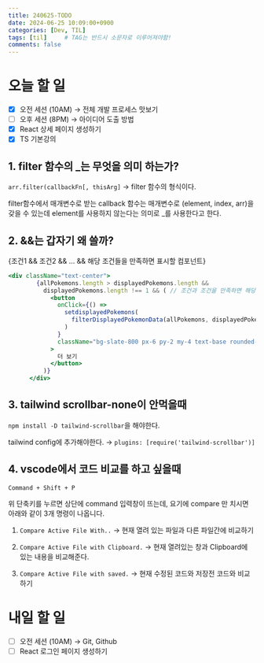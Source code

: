 ```yaml
---
title: 240625-TODO
date: 2024-06-25 10:09:00+0900
categories: [Dev, TIL]
tags: [til]		# TAG는 반드시 소문자로 이루어져야함!
comments: false
---
```


# 오늘 할 일

- [x]  오전 세션 (10AM) → 전체 개발 프로세스 맛보기
- [ ]  오후 세션 (8PM) → 아이디어 도출 방법
- [x]  React 상세 페이지 생성하기
- [x]  TS 기본강의

## 1. filter 함수의 _는 무엇을 의미 하는가?

`arr.filter(callbackFn[, thisArg]` → filter 함수의 형식이다.

filter함수에서 매개변수로 받는 callback 함수는 매개변수로 (element, index, arr)을 갖을 수 있는데 element를 사용하지 않는다는 의미로 _를 사용한다고 한다.

## 2. &&는 갑자기 왜 쓸까?

{조건1 && 조건2 && … && 해당 조건들을 만족하면 표시할 컴포넌트}

```jsx
<div className="text-center">
        {allPokemons.length > displayedPokemons.length &&
          displayedPokemons.length !== 1 && ( // 조건과 조건을 만족하면 해당 컴포넌트를 보여줘
            <button
              onClick={() =>
                setdisplayedPokemons(
                  filterDisplayedPokemonData(allPokemons, displayedPokemons)
                )
              }
              className="bg-slate-800 px-6 py-2 my-4 text-base rounded-lg font-bold text-white"
            >
              더 보기
            </button>
          )}
      </div>
```

## 3. tailwind scrollbar-none이 안먹을때

`npm install -D tailwind-scrollbar`을 해야한다.

tailwind config에 추가해야한다. →  `plugins: [require('tailwind-scrollbar')]` 

## 4. vscode에서 코드 비교를 하고 싶을때

 `Command + Shift + P`

위 단축키를 누르면 상단에 command 입력창이 뜨는데, 요기에 compare 만 치시면 아래와 같이 3개 명령이 나옵니다.

1. `Compare Active File With..` → 현재 열려 있는 파일과 다른 파일간에 비교하기
    
2. `Compare Active File with Clipboard.` → 현재 열려있는 창과 Clipboard에 있는 내용을 비교해준다.
    
3. `Compare Active File with saved.`  → 현재 수정된 코드와 저장전 코드와 비교하기
    
# 내일 할 일

- [ ]  오전 세션 (10AM) → Git, Github
- [ ]  React 로그인 페이지 생성하기
